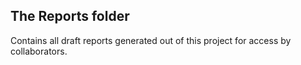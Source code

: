## The Reports folder
Contains all draft reports generated out of this project for access by collaborators.